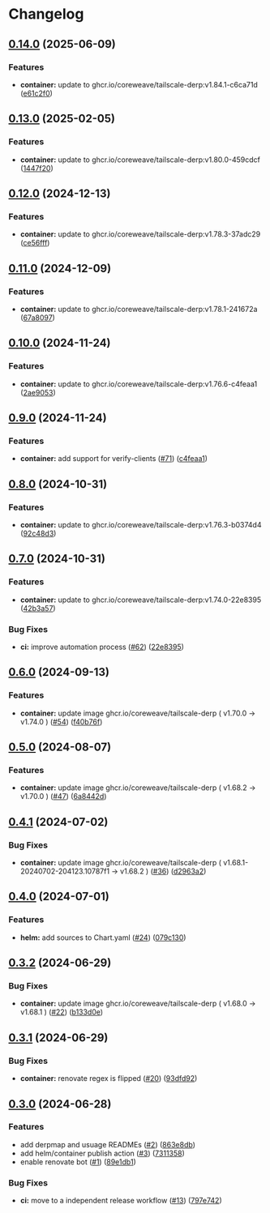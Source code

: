 # Changelog

## [0.14.0](https://github.com/coreweave/tailscale-derp/compare/tailscale-derp-v0.13.0...tailscale-derp-v0.14.0) (2025-06-09)


### Features

* **container:** update to ghcr.io/coreweave/tailscale-derp:v1.84.1-c6ca71d ([e61c2f0](https://github.com/coreweave/tailscale-derp/commit/e61c2f06ac92a3229b96c25ddc229b8c75aa6148))

## [0.13.0](https://github.com/coreweave/tailscale-derp/compare/tailscale-derp-v0.12.0...tailscale-derp-v0.13.0) (2025-02-05)


### Features

* **container:** update to ghcr.io/coreweave/tailscale-derp:v1.80.0-459cdcf ([1447f20](https://github.com/coreweave/tailscale-derp/commit/1447f20f07efee8483427377c863701fc2cf3628))

## [0.12.0](https://github.com/coreweave/tailscale-derp/compare/tailscale-derp-v0.11.0...tailscale-derp-v0.12.0) (2024-12-13)


### Features

* **container:** update to ghcr.io/coreweave/tailscale-derp:v1.78.3-37adc29 ([ce56fff](https://github.com/coreweave/tailscale-derp/commit/ce56fffc83e76aa955c9d026d8aa6af52c6a6768))

## [0.11.0](https://github.com/coreweave/tailscale-derp/compare/tailscale-derp-v0.10.0...tailscale-derp-v0.11.0) (2024-12-09)


### Features

* **container:** update to ghcr.io/coreweave/tailscale-derp:v1.78.1-241672a ([67a8097](https://github.com/coreweave/tailscale-derp/commit/67a8097c81da27f0a10ef7be929d5ee64961074a))

## [0.10.0](https://github.com/coreweave/tailscale-derp/compare/tailscale-derp-v0.9.0...tailscale-derp-v0.10.0) (2024-11-24)


### Features

* **container:** update to ghcr.io/coreweave/tailscale-derp:v1.76.6-c4feaa1 ([2ae9053](https://github.com/coreweave/tailscale-derp/commit/2ae9053496249fd4ceed645a20743aba4ece064e))

## [0.9.0](https://github.com/coreweave/tailscale-derp/compare/tailscale-derp-v0.8.0...tailscale-derp-v0.9.0) (2024-11-24)


### Features

* **container:** add support for verify-clients ([#71](https://github.com/coreweave/tailscale-derp/issues/71)) ([c4feaa1](https://github.com/coreweave/tailscale-derp/commit/c4feaa1c86ba4f7d5af4b5af931ef9c5160b475f))

## [0.8.0](https://github.com/coreweave/tailscale-derp/compare/tailscale-derp-v0.7.0...tailscale-derp-v0.8.0) (2024-10-31)


### Features

* **container:** update to ghcr.io/coreweave/tailscale-derp:v1.76.3-b0374d4 ([92c48d3](https://github.com/coreweave/tailscale-derp/commit/92c48d3ae46eab5d3af9ce85d766070e2f009a41))

## [0.7.0](https://github.com/coreweave/tailscale-derp/compare/tailscale-derp-v0.6.0...tailscale-derp-v0.7.0) (2024-10-31)


### Features

* **container:** update to ghcr.io/coreweave/tailscale-derp:v1.74.0-22e8395 ([42b3a57](https://github.com/coreweave/tailscale-derp/commit/42b3a57ec6d3c93a4132ba2898a4f09b11bd993b))


### Bug Fixes

* **ci:** improve automation process ([#62](https://github.com/coreweave/tailscale-derp/issues/62)) ([22e8395](https://github.com/coreweave/tailscale-derp/commit/22e8395f5557b667901a1e0c0773c97a5e01b185))

## [0.6.0](https://github.com/coreweave/tailscale-derp/compare/tailscale-derp-v0.5.0...tailscale-derp-v0.6.0) (2024-09-13)


### Features

* **container:** update image ghcr.io/coreweave/tailscale-derp ( v1.70.0 → v1.74.0 ) ([#54](https://github.com/coreweave/tailscale-derp/issues/54)) ([f40b76f](https://github.com/coreweave/tailscale-derp/commit/f40b76f0afbb3109510e77867b8246f77d3f9d3f))

## [0.5.0](https://github.com/coreweave/tailscale-derp/compare/tailscale-derp-v0.4.1...tailscale-derp-v0.5.0) (2024-08-07)


### Features

* **container:** update image ghcr.io/coreweave/tailscale-derp ( v1.68.2 → v1.70.0 ) ([#47](https://github.com/coreweave/tailscale-derp/issues/47)) ([6a8442d](https://github.com/coreweave/tailscale-derp/commit/6a8442de72c947a7a0cee4a4adbfaf43f55d8479))

## [0.4.1](https://github.com/coreweave/tailscale-derp/compare/tailscale-derp-v0.4.0...tailscale-derp-v0.4.1) (2024-07-02)


### Bug Fixes

* **container:** update image ghcr.io/coreweave/tailscale-derp ( v1.68.1-20240702-204123.10787f1 → v1.68.2 ) ([#36](https://github.com/coreweave/tailscale-derp/issues/36)) ([d2963a2](https://github.com/coreweave/tailscale-derp/commit/d2963a223f10bbee45056727b319c2cbd7f4e98a))

## [0.4.0](https://github.com/coreweave/tailscale-derp/compare/tailscale-derp-v0.3.2...tailscale-derp-v0.4.0) (2024-07-01)


### Features

* **helm:** add sources to Chart.yaml ([#24](https://github.com/coreweave/tailscale-derp/issues/24)) ([079c130](https://github.com/coreweave/tailscale-derp/commit/079c1300b9f6439fa8885245d6017861ab640cf1))

## [0.3.2](https://github.com/coreweave/tailscale-derp/compare/tailscale-derp-v0.3.1...tailscale-derp-v0.3.2) (2024-06-29)


### Bug Fixes

* **container:** update image ghcr.io/coreweave/tailscale-derp ( v1.68.0 → v1.68.1 ) ([#22](https://github.com/coreweave/tailscale-derp/issues/22)) ([b133d0e](https://github.com/coreweave/tailscale-derp/commit/b133d0e7da72f7f279cf8ce16f3cb6ba54b0a713))

## [0.3.1](https://github.com/coreweave/tailscale-derp/compare/tailscale-derp-v0.3.0...tailscale-derp-v0.3.1) (2024-06-29)


### Bug Fixes

* **container:** renovate regex is flipped ([#20](https://github.com/coreweave/tailscale-derp/issues/20)) ([93dfd92](https://github.com/coreweave/tailscale-derp/commit/93dfd92a7b4e0c2fcce24ce113c5f2856e9f16c6))

## [0.3.0](https://github.com/coreweave/tailscale-derp/compare/tailscale-derp-v0.2.0...tailscale-derp-v0.3.0) (2024-06-28)


### Features

* add derpmap and usuage READMEs ([#2](https://github.com/coreweave/tailscale-derp/issues/2)) ([863e8db](https://github.com/coreweave/tailscale-derp/commit/863e8dbb62fb385d8a5deff9b531626b2af6c950))
* add helm/container publish action ([#3](https://github.com/coreweave/tailscale-derp/issues/3)) ([7311358](https://github.com/coreweave/tailscale-derp/commit/73113580eb20e285146bfb4b415139cccd70dd9b))
* enable renovate bot ([#1](https://github.com/coreweave/tailscale-derp/issues/1)) ([89e1db1](https://github.com/coreweave/tailscale-derp/commit/89e1db16ca568128e81753808480c7c770bae94b))


### Bug Fixes

* **ci:** move to a independent release workflow  ([#13](https://github.com/coreweave/tailscale-derp/issues/13)) ([797e742](https://github.com/coreweave/tailscale-derp/commit/797e74281eab45376f3f6b7937798a4eab1376bc))
